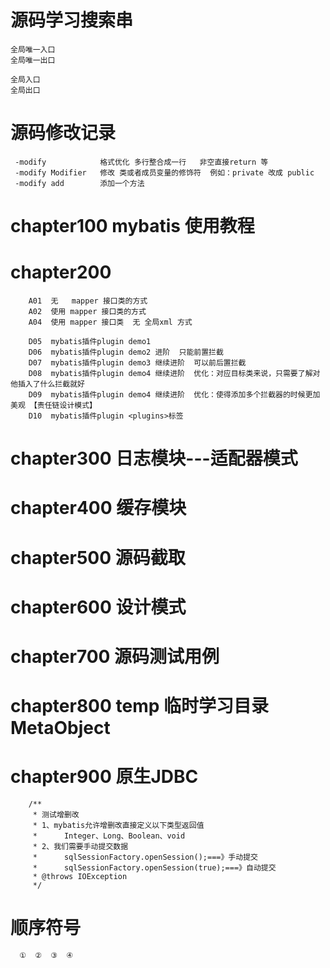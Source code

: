 
# 源码学习搜索串
    全局唯一入口
    全局唯一出口
    
    全局入口
    全局出口

# 源码修改记录
     -modify            格式优化 多行整合成一行   非空直接return 等
     -modify Modifier   修改 类或者成员变量的修饰符  例如：private 改成 public
     -modify add        添加一个方法
     

# chapter100  mybatis 使用教程
    
    
# chapter200
        A01  无   mapper 接口类的方式
        A02  使用 mapper 接口类的方式
        A04  使用 mapper 接口类  无 全局xml 方式
          
        D05  mybatis插件plugin demo1
        D06  mybatis插件plugin demo2 进阶  只能前置拦截
        D07  mybatis插件plugin demo3 继续进阶  可以前后置拦截
        D08  mybatis插件plugin demo4 继续进阶  优化：对应目标类来说，只需要了解对他插入了什么拦截就好
        D09  mybatis插件plugin demo4 继续进阶  优化：使得添加多个拦截器的时候更加美观 【责任链设计模式】
        D10  mybatis插件plugin <plugins>标签
    
# chapter300  日志模块---适配器模式
# chapter400  缓存模块

# chapter500  源码截取 
    
# chapter600  设计模式

# chapter700  源码测试用例

# chapter800  temp 临时学习目录  MetaObject
    
# chapter900 原生JDBC
    


    	/**
    	 * 测试增删改
    	 * 1、mybatis允许增删改直接定义以下类型返回值
    	 * 		Integer、Long、Boolean、void
    	 * 2、我们需要手动提交数据
    	 * 		sqlSessionFactory.openSession();===》手动提交
    	 * 		sqlSessionFactory.openSession(true);===》自动提交
    	 * @throws IOException 
    	 */
    	 
# 顺序符号
      ①  ②  ③  ④